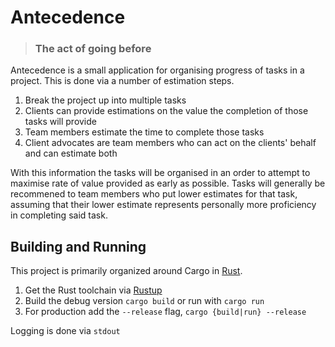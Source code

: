 # Antecedence

> ### The act of going before

Antecedence is a small application for organising progress of tasks in a project. This is done via a
number of estimation steps.

1. Break the project up into multiple tasks
2. Clients can provide estimations on the value the completion of those tasks will provide
3. Team members estimate the time to complete those tasks
4. Client advocates are team members who can act on the clients' behalf and can estimate both

With this information the tasks will be organised in an order to attempt to maximise rate of value
provided as early as possible. Tasks will generally be recommened to team members who put lower
estimates for that task, assuming that their lower estimate represents personally more proficiency
in completing said task.

## Building and Running

This project is primarily organized around Cargo in [Rust](https://www.rust-lang.org/).

1. Get the Rust toolchain via [Rustup](http://rustup.rs)
2. Build the debug version `cargo build` or run with `cargo run`
3. For production add the `--release` flag, `cargo {build|run} --release`

Logging is done via `stdout`
